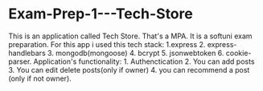 # Exam-Prep-1---Tech-Store

This is an application called Tech Store. That's a MPA. It is a softuni exam preparation. For this app i used this tech stack: 1.express 2. express-handlebars 3. mongodb(mongoose) 4. bcrypt 5. jsonwebtoken 6. cookie-parser. Application's functionality: 1. Authenctication 2. You can add posts 3. You can edit delete posts(only if owner) 4. you can recommend a post (only if not owner).
